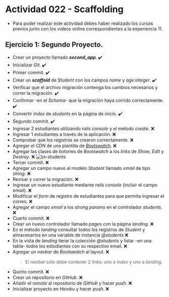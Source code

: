 # Actividad 022 - Scaffolding

- Para poder realizar este actividad debes haber realizado los cursos previos junto con los videos online correspondientes a la experiencia 11.

## Ejercicio 1: Segundo Proyecto.

- Crear un proyecto llamado ***second_app***. :heavy_check_mark:
- Inicializar *Git*. :heavy_check_mark:
- Primer commit. :heavy_check_mark:
- Crear un ***scaffold*** de *Student* con los campos *name* y *age:integer*. :heavy_check_mark:
- Verificar que el archivo migración contenga los cambios necesarios y correr la migración. :heavy_check_mark:
- Confirmar -en el *Schema*- que la migración haya corrido correctamente. :heavy_check_mark:
- Convertir *Index* de *students* en la página de inicio. :heavy_check_mark:
- Segundo commit. :heavy_check_mark:
- Ingresar 2 estudiantes utilizando *rails console* y el método *create*. :x:
- Ingresar 1 estudiantes a través de la aplicación. :x:
- Comprobar que los registros se crearon correctamente. :x:
- Agregar el *CDN* de una plantilla de *[Bootswatch](https://www.bootstrapcdn.com/bootswatch/)*. :x:
- Agregar las clases de botones de *Bootswatch* a los *links* de *Show*, *Edit* y *Destroy*. :x:
![ss-students](https://user-images.githubusercontent.com/18556541/26950351-5558f76e-4c6b-11e7-9572-34eb398209a6.png)
- Tercer commit. :x:
- Agregar un campo nuevo al modelo *Student* llamado *email* de tipo *string*. :x:
- Revisar y correr la migración. :x:
- Ingresar un nuevo estudiante mediante *rails console* (incluir el campo *email*). :x:
- Modificar el *form* de registro de estudiantes para que permita ingresar el correo. :x:
- Agregar el campo *email* a los *strong params* en el controlador *students*. :x:
- Cuarto commit. :x:
- Crear un nuevo controlador llamado *pages* con la página *landing*. :x:
- En el método *landing* consultar todos los registros de *Student* y almacenarlos en una variable de instancia *@students* :x:
- En la vista de *landing* iterar la colección *@students* y listar -en una tabla- todos los estudiantes con su respectivo email. :x:
- Agregar un *navbar* de *Bootswatch* al layout. :x:
  > El *navbar* sólo debe contener 2 links: uno a *index* y uno a *landing*.
- Quinto commit. :x:
- Crear un repositorio en *GitHub*. :x:
- Añadir el *remote* al repositorio de *GitHub* y hacer *push*. :x:
- Inicializar proyecto en *Heroku* y hacer *push*. :x: